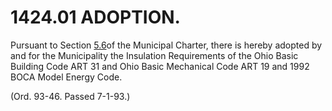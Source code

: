 1424.01 ADOPTION.
=================

Pursuant to Section [5.6](139a0d3d.html)of the Municipal Charter, there
is hereby adopted by and for the Municipality the Insulation
Requirements of the Ohio Basic Building Code ART 31 and Ohio Basic
Mechanical Code ART 19 and 1992 BOCA Model Energy Code.

(Ord. 93-46. Passed 7-1-93.)
